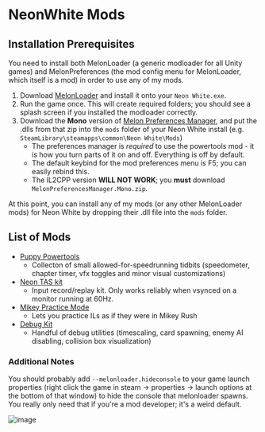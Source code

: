 # NeonWhite Mods

## Installation Prerequisites

You need to install both MelonLoader (a generic modloader for all Unity games) and MelonPreferences (the mod config menu for MelonLoader, which itself is a mod) in order to use any of my mods.

1. Download [MelonLoader](https://github.com/LavaGang/MelonLoader/releases/latest) and install it onto your `Neon White.exe`.
2. Run the game once. This will create required folders; you should see a splash screen if you installed the modloader correctly.
3. Download the **Mono** version of [Melon Preferences Manager](https://github.com/sinai-dev/MelonPreferencesManager/releases/latest), and put the .dlls from that zip into the `mods` folder of your Neon White install (e.g. `SteamLibrary\steamapps\common\Neon White\Mods`)
    * The preferences manager is *required* to use the powertools mod - it is how you turn parts of it on and off. Everything is off by default.
    * The default keybind for the mod preferences menu is F5; you can easily rebind this.
    * The IL2CPP version **WILL NOT WORK**; you **must** download `MelonPreferencesManager.Mono.zip`. 

At this point, you can install any of my mods (or any other MelonLoader mods) for Neon White by dropping their .dll file into the `mods` folder.

## List of Mods

* [Puppy Powertools](https://github.com/PandorasFox/NeonWhite-PuppyPowerTools)
  * Collecton of small allowed-for-speedrunning tidbits (speedometer, chapter timer, vfx toggles and minor visual customizations)
* [Neon TAS kit](https://github.com/PandorasFox/Neon-TAS)
  * Input record/replay kit. Only works reliably when vsynced on a monitor running at 60Hz.
* [Mikey Practice Mode](https://github.com/PandorasFox/NeonWhite-MikeyMode)
  * Lets you practice ILs as if they were in Mikey Rush
* [Debug Kit](https://github.com/PandorasFox/Neon-White-DebugMenu)
  * Handful of debug utilities (timescaling, card spawning, enemy AI disabling, collision box visualization)

### Additional Notes

You should probably add `--melonloader.hideconsole` to your game launch properties (right click the game in steam -> properties -> launch options at the bottom of that window) to hide the console that melonloader spawns. You really only need that if you're a mod developer; it's a weird default.

![image](https://user-images.githubusercontent.com/3235827/181994781-af470314-9836-49f4-beec-abdf1f9e37ea.png)

